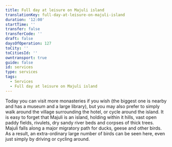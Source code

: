 ```yaml
---
title: Full day at leisure on Majuli island
translationKey: full-day-at-leisure-on-majuli-island
duration: '12:00'
startTime: ''
transfer: false
transferCode: ''
draft: false
daysOfOperation: 127
toCity: ''
toCitiesId: ''
owntransport: true
guide: false
id: services
type: services
tags:
  - Services
  - Full day at leisure on Majuli island
---
```

Today you can visit more monasteries if you wish (the biggest one is nearby and has a museum and a large library), but you may also prefer to simply walk around the village surrounding the hotel, or cycle around the island.    It is easy to forget that Majuli is an island, holding within it hills, vast open paddy fields, rivulets, dry sandy river beds and corpses of thick trees. Majuli falls along a major migratory path for ducks, geese and other birds. As a result, an extra-ordinary large number of birds can be seen here, even just simply by driving or cycling around.